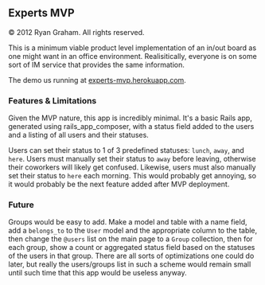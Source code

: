 ## Experts MVP
&copy; 2012 Ryan Graham. All rights reserved.

This is a minimum viable product level implementation of an in/out board
as one might want in an office environment. Realisitically, everyone is
on some sort of IM service that provides the same information.

The demo us running at [experts-mvp.herokuapp.com](http://experts-mvp.herokuapp.com/).

### Features & Limitations

Given the MVP nature, this app is incredibly minimal. It's a basic Rails app,
generated using rails_app_composer, with a status field added to the users
and a listing of all users and their statuses.

Users can set their status to 1 of 3 predefined statuses: `lunch`, `away`, and
`here`. Users must manually set their status to `away` before leaving, otherwise
their coworkers will likely get confused. Likewise, users must also manually set
their status to `here` each morning. This would probably get annoying, so it would
probably be the next feature added after MVP deployment.

### Future

Groups would be easy to add. Make a model and table with a name field, add a
`belongs_to` to the `User` model and the appropriate column to the table, then
change the `@users` list on the main page to a `Group` collection, then for
each group, show a count or aggregated status field based on the statuses of
the users in that group. There are all sorts of optimizations one could do later,
but really the users/groups list in such a scheme would remain small until such
time that this app would be useless anyway.
